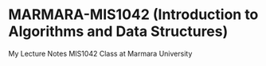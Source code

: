 # MARMARA-MIS1042 (Introduction to Algorithms and Data Structures)

My Lecture Notes MIS1042 Class at Marmara University
